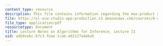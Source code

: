 ```yaml
---
content_type: resource
description: This file contains information regarding the max-product algorithm.
file: https://ol-ocw-studio-app-production.s3.amazonaws.com/courses/6-438-algorithms-for-inference-fall-2014/adb9cebcb7c3feae1cabe02127a4eba5_MIT6_438F14_Lec11.pdf
file_type: application/pdf
resourcetype: Document
title: Lecture Notes on Algorithms for Inference, Lecture 11
uid: adb9cebc-b7c3-feae-1cab-e02127a4eba5
---
```


